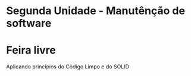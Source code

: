 # Segunda Unidade - Manutênção de software 

# Feira livre

Aplicando princípios do Código Limpo e do SOLID
